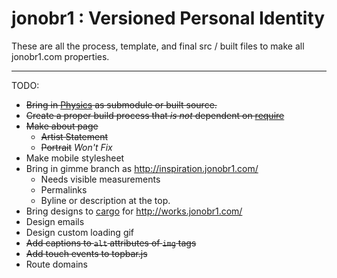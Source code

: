 jonobr1 : Versioned Personal Identity
=====================================

These are all the process, template, and final src / built files to make all jonobr1.com properties.

*****

TODO:

+ ~~Bring in [Physics](http://github.com/jonobr1/Physics) as submodule or built source.~~
+ ~~Create a proper build process that _is not_ dependent on [require](http://requirejs.org/)~~
+ ~~Make about page~~
  + ~~Artist Statement~~
  + ~~Portrait~~ _Won't Fix_
+ Make mobile stylesheet
+ Bring in gimme branch as http://inspiration.jonobr1.com/
  + Needs visible measurements
  + Permalinks
  + Byline or description at the top.
+ Bring designs to [cargo](http://cargocollective.com/) for http://works.jonobr1.com/
+ Design emails
+ Design custom loading gif
+ ~~Add captions to `alt` attributes of `img` tags~~
+ ~~Add touch events to topbar.js~~
+ Route domains